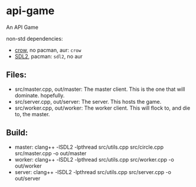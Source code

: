 # api-game

An API Game

non-std dependencies:

* [crow](https://crowcpp.org/master/getting_started/setup/linux/), no pacman, aur: `crow`
* [SDL2](https://wiki.libsdl.org/SDL2/Installation), pacman: `sdl2`, no aur

## **Files:**

* src/master.cpp, out/master: The master client. This is the one that will dominate. hopefully.
* src/server.cpp, out/server: The server. This hosts the game.
* src/worker.cpp, out/worker: The worker client. This will flock to, and die to, the master.

## **Build:**

* master: clang++ -lSDL2 -lpthread src/utils.cpp src/circle.cpp src/master.cpp -o out/master
* worker: clang++ -lSDL2 -lpthread src/utils.cpp src/worker.cpp -o out/worker
* server: clang++ -lSDL2 -lpthread src/utils.cpp src/server.cpp -o out/server

